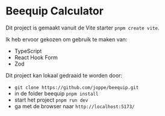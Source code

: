 # Beequip Calculator

Dit project is gemaakt vanuit de Vite starter `pnpm create vite`.

Ik heb ervoor gekozen om gebruik te maken van:

- TypeScript
- React Hook Form
- Zod

Dit project kan lokaal gedraaid te worden door:

- `git clone https://github.com/joppe/beequip.git`
- in de folder beequip `pnpm install`
- start het project `pnpm run dev`
- ga met de browser naar `http://localhost:5173/`

